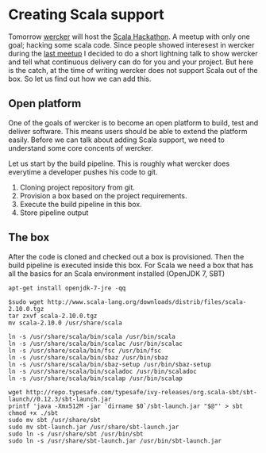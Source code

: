 # Creating Scala support

Tomorrow [wercker](http://wercker.com) will host the [Scala Hackathon](http://www.meetup.com/amsterdam-scala/events/116311362/). A meetup with only one goal; hacking some scala code. Since people showed interesest in wercker during the [last meetup](http://www.meetup.com/amsterdam-scala/events/116300402/) I decided to do a short lightning talk to show wercker and tell what continuous delivery can do for you and your project. But here is the catch, at the time of writing wercker does not support Scala out of the box. So let us find out how we can add this.

## Open platform

One of the goals of wercker is to become an open platform to build, test and deliver software. This means users should be able to extend the platform easily. Before we can talk about adding Scala support, we need to understand some core concents of wercker.

Let us start by the build pipeline. This is roughly what wercker does everytime a developer pushes his code to git.

1. Cloning project repository from git.
2. Provision a box based on the project requirements.
3. Execute the build pipeline in this box.
4. Store pipeline output

## The box

After the code is cloned and checked out a box is provisioned. Then the build pipeline is executed inside this box. For Scala we need a box that has all the basics for an Scala environment installed (OpenJDK 7, SBT)

	apt-get install openjdk-7-jre -qq
	
	$sudo wget http://www.scala-lang.org/downloads/distrib/files/scala-2.10.0.tgz
	tar zxvf scala-2.10.0.tgz
	mv scala-2.10.0 /usr/share/scala
	
	ln -s /usr/share/scala/bin/scala /usr/bin/scala
	ln -s /usr/share/scala/bin/scalac /usr/bin/scalac
	ln -s /usr/share/scala/bin/fsc /usr/bin/fsc
	ln -s /usr/share/scala/bin/sbaz /usr/bin/sbaz
	ln -s /usr/share/scala/bin/sbaz-setup /usr/bin/sbaz-setup
	ln -s /usr/share/scala/bin/scaladoc /usr/bin/scaladoc
	ln -s /usr/share/scala/bin/scalap /usr/bin/scalap

	wget http://repo.typesafe.com/typesafe/ivy-releases/org.scala-sbt/sbt-launch//0.12.3/sbt-launch.jar
	printf 'java -Xmx512M -jar `dirname $0`/sbt-launch.jar "$@"' > sbt
	chmod +x ./sbt
	sudo mv sbt /usr/share/sbt
	sudo mv sbt-launch.jar /usr/share/sbt-launch.jar
	sudo ln -s /usr/share/sbt /usr/bin/sbt
	sudo ln -s /usr/share/sbt-launch.jar /usr/bin/sbt-launch.jar